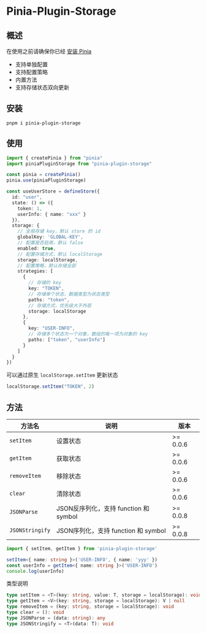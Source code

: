 # Pinia-Plugin-Storage

## 概述

在使用之前请确保你已经 [安装 Pinia](https://pinia.vuejs.org/zh/getting-started.html)

- 支持单独配置
- 支持配置策略
- 内置方法
- 支持存储状态双向更新

## 安装

```
pnpm i pinia-plugin-storage
```

## 使用

```ts
import { createPinia } from "pinia"
import piniaPluginStorage from "pinia-plugin-storage"

const pinia = createPinia()
pinia.use(piniaPluginStorage)

const useUserStore = defineStore({
  id: "user",
  state: () => ({
    token: 1,
    userInfo: { name: "xxx" }
  }),
  storage: {
    // 全局存储 key，默认 store 的 id
    globalKey: 'GLOBAL-KEY',
    // 配置是否启用，默认 false
    enabled: true,
    // 配置存储方式，默认 localStorage
    storage: localStorage,
    // 配置策略，默认存储全部
    strategies: [
      {
        // 存储的 key
        key: "TOKEN",
        // 存储单个状态，数据类型为状态类型
        paths: "token",
        // 存储方式，优先级大于外层
        storage: localStorage
      },
      {
        key: "USER-INFO",
        // 存储多个状态为一个对象，数组的每一项为对象的 key
        paths: ["token", "userInfo"]
      }
    ]
  }
})
```

可以通过原生 `localStorage.setItem` 更新状态

```ts
localStorage.setItem("TOKEN", 2)
```

## 方法

| 方法名    | 说明     | 版本     |
| --------- | -------- | -------- |
| `setItem` | 设置状态 | >= 0.0.6 |
| `getItem` | 获取状态 | >= 0.0.6 |
| `removeItem` | 移除状态 | >= 0.0.6 |
| `clear` | 清除状态 | >= 0.0.6 |
| `JSONParse` | JSON反序列化，支持 function 和 symbol | >= 0.0.8 |
| `JSONStringify` | JSON序列化，支持 function 和 symbol | >= 0.0.8 |

```ts
import { setItem, getItem } from 'pinia-plugin-storage'

setItem<{ name: string }>('USER-INFO', { name: 'yyy' })
const userInfo = getItem<{ name: string }>('USER-INFO')
console.log(userInfo)
```

类型说明

```ts
type setItem = <T>(key: string, value: T, storage = localStorage): void
type getItem = <V>(key: string, storage = localStorage): V | null
type removeItem = (key: string, storage = localStorage): void
type clear = (): void
type JSONParse = (data: string): any
type JSONStringify = <T>(data: T): void
```

